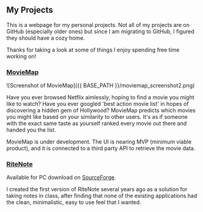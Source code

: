 ## My Projects

This is a webpage for my personal projects. Not all of my projects are on GitHub (especially older ones) but since I am migrating to GitHub, I figured they should have a cozy home.

Thanks for taking a look at some of things I enjoy spending free time working on!

### [MovieMap](https://github.com/timeofdave/MovieMap)

![Screenshot of MovieMap]({{ BASE_PATH }}/moviemap_screenshot2.png)

Have you ever browsed Netflix aimlessly, hoping to find a movie you might like to watch? Have you ever googled 'best action movie list' in hopes of discovering a hidden gem of Hollywood? MovieMap predicts which movies you might like based on your similarity to other users. It's as if someone with the exact same taste as yourself ranked every movie out there and handed you the list.

MovieMap is under development. The UI is nearing MVP (minimum viable product), and it is connected to a third party API to retrieve the movie data.




### [RiteNote](https://sourceforge.net/projects/ritenote/)

Available for PC download on [SourceForge](https://sourceforge.net/projects/ritenote/).

I created the first version of RiteNote several years ago as a solution for taking notes in class, after finding that none of the existing applications had the clean, minimalistic, easy to use feel that I wanted.
